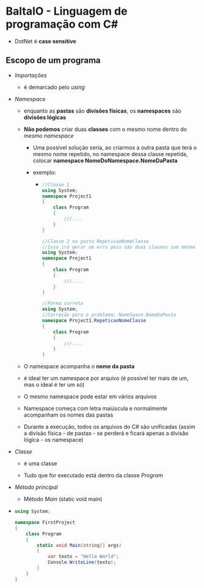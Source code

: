 # BaltaIO - Linguagem de programação com C#

- DotNet é **case sensitive**

## Escopo de um programa

- *Importações*
  
  - é demarcado pelo *using*

- *Namespace*
  
  - enquanto as **pastas** são **divisões físicas**, os **namespaces** são **divisões lógicas**
  
  - **Não podemos** criar duas **classes** com o mesmo nome dentro do *mesmo namespace*
    
    - Uma possível solução seria, ao criarmos a outra pasta que terá o mesmo nome repetido, no namespace dessa classe repetida, colocar **namespace NomeDoNamespace.NomeDaPasta**
    
    - exemplo:
      
      - ```csharp
        //Classe 1
        using System;
        namespace Project1
        {
            class Program
            {
                ///....
            }
        }
        
        //Classe 2 na pasta RepeticaoNomeClasse
        //Isso irá gerar um erro pois são duas classes com mesmo nome no mesmo namespace
        using System;
        namespace Project1
        {
            class Program
            {
                ///....
            }
        }
        
        //Forma correta
        using System;
        //Correção para o problema: NameSpace.NomeDaPasta
        namespace Project1.RepeticaoNomeClasse
        {
            class Program
            {
                ///....
            }
        }
        ```
  
  - O namespace acompanha o **nome da pasta**
  
  - é ideal ter um namespace por arquivo (é possível ter mais de um, mas o ideal é ter um só)
  
  - O mesmo namespace pode estar em vários arquivos
  
  - Namespace começa com letra maiúscula e normalmente acompanham os nomes das pastas
  
  - Durante a execução, todos os arquivos do C# são unificadas (assim a divisão física - de pastas - se perderá e ficará apenas a divisão lógica - os namespace)

- *Classe*
  
  - é uma classe
  
  - Tudo que for executado está dentro da classe *Program*

- *Método principal*
  
  - Método *Main* (static void main)

- ```csharp
  using System;
  
  namespace FirstProject
  {
      class Program
      {
          static void Main(string[] args)
          {
              var texto = "Hello World";
              Console.WriteLine(texto);
          }
      }
  }
  ```
